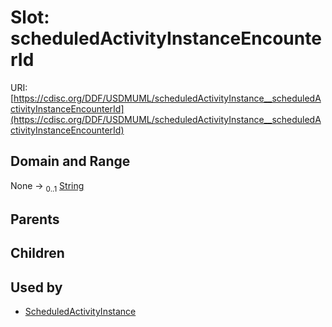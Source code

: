 
# Slot: scheduledActivityInstanceEncounterId




URI: [https://cdisc.org/DDF/USDMUML/scheduledActivityInstance__scheduledActivityInstanceEncounterId](https://cdisc.org/DDF/USDMUML/scheduledActivityInstance__scheduledActivityInstanceEncounterId)


## Domain and Range

None &#8594;  <sub>0..1</sub> [String](types/String.md)

## Parents


## Children


## Used by

 * [ScheduledActivityInstance](ScheduledActivityInstance.md)
